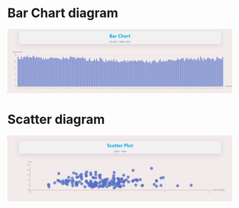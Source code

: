 # Bar Chart diagram

![Bar Chart diagram](./public/images/bar.png)


# Scatter diagram

![Scatter diagram](./public/images/scatter.png)